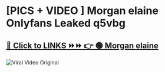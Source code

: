 
 # [PICS + VIDEO ] Morgan elaine Onlyfans Leaked q5vbg

## <h2><a href="https://clipsfans.com/Morgan_elaine&ref=git">🔗 Click to LINKS ⏩⏩ 👉 🟢 Morgan elaine </a></h2>

<a href="https://clipsfans.com/Morgan_elaine&ref=git" rel="nofollow" data-target="animated-image.originalLink"><img src="https://i.ibb.co.com/xMMVF88/686577567.gif" alt="Viral Video Original" style="max-width: 100%; display: inline-block;" data-target="animated-image.originalImage"></a>

